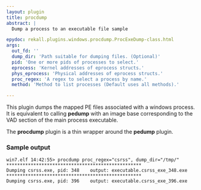 ```yaml
---
layout: plugin
title: procdump
abstract: |
  Dump a process to an executable file sample

epydoc: rekall.plugins.windows.procdump.ProcExeDump-class.html
args:
  out_fd: ''
  dump_dir: 'Path suitable for dumping files. (Optional)'
  pid: 'One or more pids of processes to select.'
  eprocess: 'Kernel addresses of eprocess structs.'
  phys_eprocess: 'Physical addresses of eprocess structs.'
  proc_regex: 'A regex to select a process by name.'
  method: 'Method to list processes (Default uses all methods).'

---
```


This plugin dumps the mapped PE files associated with a windows process. It is
equivalent to calling **pedump** with an image base corresponding to the VAD
section of the main process executable.

The **procdump** plugin is a thin wrapper around the **pedump** plugin.

### Sample output

```
win7.elf 14:42:55> procdump proc_regex="csrss", dump_dir="/tmp/"
**************************************************
Dumping csrss.exe, pid: 348    output: executable.csrss_exe_348.exe
**************************************************
Dumping csrss.exe, pid: 396    output: executable.csrss_exe_396.exe
```